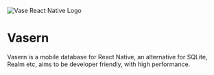 
![Vase React Native Logo](./vasren-logo.png "Vase")

# Vasern
Vasern is a mobile database for React Native, an alternative for SQLite, Realm etc, aims to be developer friendly, with high performance.
